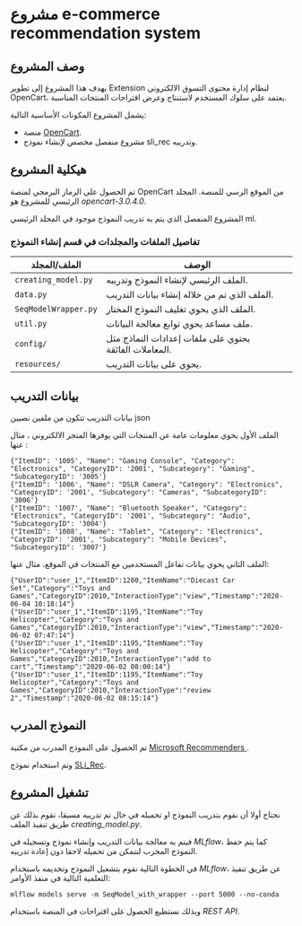 &#x202b;

# مشروع e-commerce recommendation system

## وصف المشروع

يهدف هذا المشروع إلى تطوير Extension لنظام إدارة محتوى التسوق الالكتروني OpenCart، يعتمد على سلوك المستخدم لاستنتاج وعرض اقتراحات المنتجات المناسبة.

يشمل المشروع المكونات الأساسية التالية:

- منصة [OpenCart](https://www.opencart.com/).
- مشروع منفصل مخصص لإنشاء نموذج sli_rec وتدريبه.

## هيكلية المشروع

تم الحصول على الرماز البرمجي لمنصة OpenCart من الموقع الرسي للمنصة.
المجلد الرئيسي للمشروع هو _opencart-3.0.4.0_.

المشروع المنفصل الذي يتم به تدريب النموذج موجود في المجلد الرئيسي ml.

### تفاصيل الملفات والمجلدات في قسم إنشاء النموذج

| الملف/المجلد | الوصف                                                                                           |
| ----------------------- | ---------------------------------------------------------------------------------------------------- |
| `creating_model.py`   | الملف الرئيسي لإنشاء النموذج وتدريبه.                                |
| `data.py`             | الملف الذي تم من خلاله إنشاء بيانات التدريب.                     |
| `SeqModelWrapper.py`  | الملف الذي يحوي تغليف النموذج المختار.                               |
| `util.py`             | ملف مساعد يحوي توابع معالجة البيانات.                                 |
| `config/`             | يحتوي على ملفات إعدادات النماذج مثل المعاملات الفائقة. |
| `resources/`          | يحوي على بيانات التدريب.                                                         |

## بيانات التدريب

بيانات التدريب تتكون من ملفين نصيين json

الملف الأول يحوي معلومات عامة عن المنتجات التي يوفرها المتجر الالكتروني ، مثال عنها :

```
{"ItemID": '1005', "Name": "Gaming Console", "Category": "Electronics", "CategoryID": '2001', "Subcategory": "Gaming", "SubcategoryID": '3005'}
{"ItemID": '1006', "Name": "DSLR Camera", "Category": "Electronics", "CategoryID": '2001', "Subcategory": "Cameras", "SubcategoryID": '3006'}
{"ItemID": '1007', "Name": "Bluetooth Speaker", "Category": "Electronics", "CategoryID": '2001', "Subcategory": "Audio", "SubcategoryID": '3004'}
{"ItemID": '1008', "Name": "Tablet", "Category": "Electronics", "CategoryID": '2001', "Subcategory": "Mobile Devices", "SubcategoryID": '3007'}
```

الملف الثاني يحوي بيانات تفاعل المستخدمين مع المنتجات في الموقع، مثال عنها:

```
{"UserID":"user_1","ItemID":1200,"ItemName":"Diecast Car Set","Category":"Toys and Games","CategoryID":2010,"InteractionType":"view","Timestamp":"2020-06-04 10:18:14"}
{"UserID":"user_1","ItemID":1195,"ItemName":"Toy Helicopter","Category":"Toys and Games","CategoryID":2010,"InteractionType":"view","Timestamp":"2020-06-02 07:47:14"}
{"UserID":"user_1","ItemID":1195,"ItemName":"Toy Helicopter","Category":"Toys and Games","CategoryID":2010,"InteractionType":"add to cart","Timestamp":"2020-06-02 08:00:14"}
{"UserID":"user_1","ItemID":1195,"ItemName":"Toy Helicopter","Category":"Toys and Games","CategoryID":2010,"InteractionType":"review 2","Timestamp":"2020-06-02 08:15:14"}
```

## النموذج المدرب

تم الحصول على النموذج المدرب من مكتبة [Microsoft Recommenders ](https://github.com/recommenders-team/recommenders).

وتم استخدام نموذج [SLi_Rec](https://github.com/recommenders-team/recommenders/blob/main/examples/00_quick_start/sequential_recsys_amazondataset.ipynb).

## تشغيل المشروع

نحتاج أولا أن نقوم بتدريب النموذج او تحميله في حال تم تدريبه مسبقا، نقوم بذلك عن طريق تنفيذ الملف _creating_model.py_.

فيتم به معالجة بيانات التدريب وإنشاء نموذج وتسجيله في _MLflow_، كما يتم حفظ النموذج المجرب لنتمكن من تحميله لاحقا دون إعادة تدريبه.

في الخطوة التالية نقوم بتشغيل النموذج وتخديمه باستخدام _MLflow_، عن طريق تنفيذ التعلمية التالية في منفذ الأوامر:

```
mlflow models serve -m SeqModel_with_wrapper --port 5000 --no-conda
```

وبذلك نستطيع الحصول غلى اقتراحات في المنصة باستخدام _REST API_.
